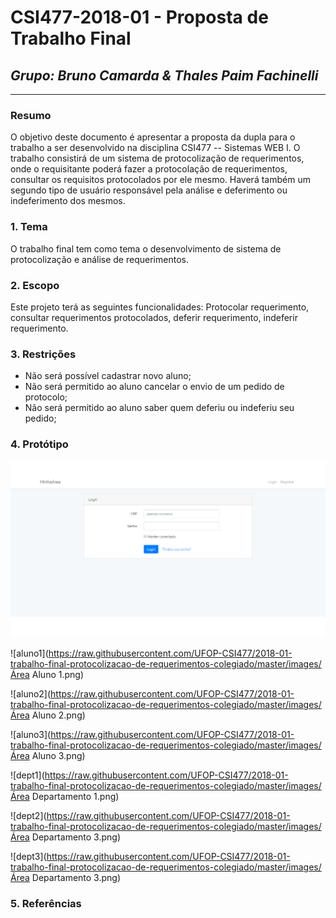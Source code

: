 # **CSI477-2018-01 - Proposta de Trabalho Final**
## *Grupo: Bruno Camarda & Thales Paim Fachinelli*

--------------

<!-- Descrever um resumo sobre o trabalho. -->

### Resumo
O objetivo deste documento é apresentar a proposta da dupla para o trabalho a ser desenvolvido na disciplina CSI477 -- Sistemas WEB I. O trabalho consistirá de um sistema de protocolização de requerimentos, onde o requisitante poderá fazer a protocolação de requerimentos, consultar os requisitos protocolados por ele mesmo. Haverá também um segundo tipo de usuário responsável pela análise e deferimento ou indeferimento dos mesmos.

<!-- Apresentar o tema. -->
### 1. Tema

  O trabalho final tem como tema o desenvolvimento de sistema de protocolização e análise de requerimentos.

<!-- Descrever e limitar o escopo da aplicação. -->
### 2. Escopo

  Este projeto terá as seguintes funcionalidades: Protocolar requerimento, consultar requerimentos protocolados, deferir requerimento, indeferir requerimento.

<!-- Apresentar restrições de funcionalidades e de escopo. -->
### 3. Restrições

  * Não será possível cadastrar novo aluno; 
  * Não será permitido ao aluno cancelar o envio de um pedido de protocolo; 
  * Não será permitido ao aluno saber quem deferiu ou indeferiu seu pedido;


<!-- Construir alguns protótipos para a aplicação, disponibilizá-los no Github e descrever o que foi considerado. //-->
### 4. Protótipo
 
 ![login](https://raw.githubusercontent.com/UFOP-CSI477/2018-01-trabalho-final-protocolizacao-de-requerimentos-colegiado/master/images/Login.png)

![aluno1](https://raw.githubusercontent.com/UFOP-CSI477/2018-01-trabalho-final-protocolizacao-de-requerimentos-colegiado/master/images/Área Aluno 1.png)

![aluno2](https://raw.githubusercontent.com/UFOP-CSI477/2018-01-trabalho-final-protocolizacao-de-requerimentos-colegiado/master/images/Área Aluno 2.png)

![aluno3](https://raw.githubusercontent.com/UFOP-CSI477/2018-01-trabalho-final-protocolizacao-de-requerimentos-colegiado/master/images/Área Aluno 3.png)

![dept1](https://raw.githubusercontent.com/UFOP-CSI477/2018-01-trabalho-final-protocolizacao-de-requerimentos-colegiado/master/images/Área Departamento 1.png)

![dept2](https://raw.githubusercontent.com/UFOP-CSI477/2018-01-trabalho-final-protocolizacao-de-requerimentos-colegiado/master/images/Área Departamento 3.png)

![dept3](https://raw.githubusercontent.com/UFOP-CSI477/2018-01-trabalho-final-protocolizacao-de-requerimentos-colegiado/master/images/Área Departamento 3.png)

### 5. Referências

